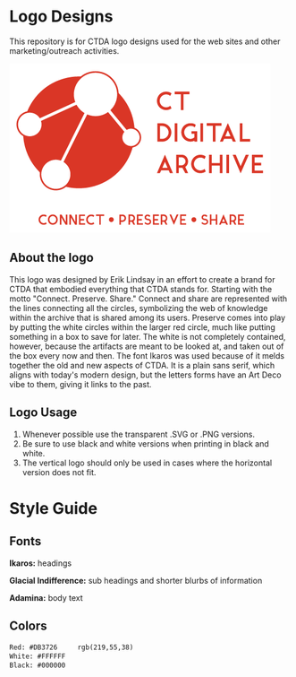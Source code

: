 # Logo Designs
This repository is for CTDA logo designs used for the web sites and other marketing/outreach activities.

![CTDA Logo](https://github.com/CTDA/logo_designs/blob/master/PNG_Small_Transparent_Red/logo_mantra_name.png?raw=true)


## About the logo ##
This logo was designed by Erik Lindsay in an effort to create a brand for CTDA that embodied everything that CTDA stands for. Starting with the motto "Connect. Preserve. Share." Connect and share are represented with the lines connecting all the circles, symbolizing the web of knowledge within the archive that is shared among its users. Preserve comes into play by putting the white circles within the larger red circle, much like putting something in a box to save for later. The white is not completely contained, however, because the artifacts are meant to be looked at, and taken out of the box every now and then. The font Ikaros was used because of it melds together the old and new aspects of CTDA. It is a plain sans serif, which aligns with today's modern design, but the letters forms have an Art Deco vibe to them, giving it links to the past. 


Logo Usage
----
 1. Whenever possible use the transparent .SVG or .PNG versions. 
 2. Be sure to use black and white versions when printing in black and white.
 3. The vertical logo should only be used in cases where the horizontal
    version does not fit.
    
    

Style Guide
============

Fonts
-----
 **Ikaros:** headings
 
 **Glacial Indifference:** sub headings and shorter blurbs of information
 
 **Adamina:** body text

Colors
--------
    Red: #DB3726     rgb(219,55,38)
    White: #FFFFFF
    Black: #000000
    